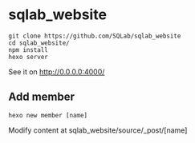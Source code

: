 # sqlab_website
```
git clone https://github.com/SQLab/sqlab_website
cd sqlab_website/
npm install
hexo server
```
See it on http://0.0.0.0:4000/
## Add member
```
hexo new member [name]
```
Modify content at sqlab_website/source/_post/[name]
